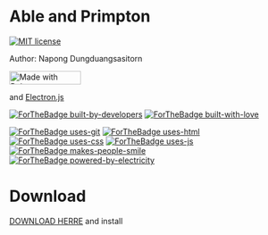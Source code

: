 # Able and Primpton

[![MIT license](https://img.shields.io/badge/License-MIT-blue.svg)](https://lbesson.mit-license.org/)

Author: Napong Dungduangsasitorn

<a href="https://bulma.io">
<img src="https://bulma.io/images/made-with-bulma--dark.png" alt="Made with Bulma" width="128" height="24">
</a>

and [Electron.js](https://electronjs.org/)

[![ForTheBadge built-by-developers](http://ForTheBadge.com/images/badges/built-by-developers.svg)](https://GitHub.com/Naereen/)
[![ForTheBadge built-with-love](http://ForTheBadge.com/images/badges/built-with-love.svg)](https://GitHub.com/Naereen/)

[![ForTheBadge uses-git](http://ForTheBadge.com/images/badges/uses-git.svg)](https://GitHub.com/)
[![ForTheBadge uses-html](http://ForTheBadge.com/images/badges/uses-html.svg)](http://ForTheBadge.com)
[![ForTheBadge uses-css](http://ForTheBadge.com/images/badges/uses-css.svg)](http://ForTheBadge.com)
[![ForTheBadge uses-js](http://ForTheBadge.com/images/badges/uses-js.svg)](http://ForTheBadge.com)
[![ForTheBadge makes-people-smile](http://ForTheBadge.com/images/badges/makes-people-smile.svg)](http://ForTheBadge.com)
[![ForTheBadge powered-by-electricity](http://ForTheBadge.com/images/badges/powered-by-electricity.svg)](http://ForTheBadge.com)

# Download

[DOWNLOAD HERRE](https://github.com/lunaticSKE12/Able-and-Primpton/releases) and install
